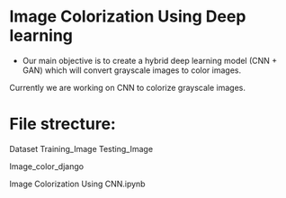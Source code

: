# Image Colorization Using Deep learning

- Our main objective is to create a hybrid deep learning model (CNN + GAN) which will convert grayscale images to color images.

Currently we are working on CNN to colorize grayscale images.

# File strecture:

Dataset
Training_Image
Testing_Image

Image_color_django

Image Colorization Using CNN.ipynb
